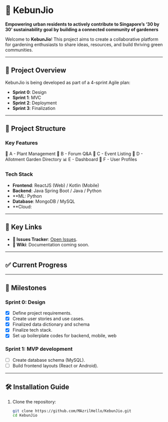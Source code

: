 # 🌱 KebunJio
**Empowering urban residents to actively contribute to Singapore’s ‘30 by 30’ sustainability goal by building a connected community of gardeners**

Welcome to **KebunJio**! This project aims to create a collaborative platform for gardening enthusiasts to share ideas, resources, and build thriving green communities.

---

## 🚀 Project Overview
KebunJio is being developed as part of a 4-sprint Agile plan:
- **Sprint 0**: Design
- **Sprint 1**: MVC
- **Sprint 2**: Deployment
- **Sprint 3**: Finalization 

---

## 📂 Project Structure
### Key Features
🌱 A - Plant Management
💬 B - Forum Q&A
📅 C - Event Listing
🏡 D - Allotment Garden Directory
📊 E - Dashboard
👤 F - User Profiles

### Tech Stack
- **Frontend**: ReactJS (Web) / Kotlin (Mobile) 
- **Backend**: Java Spring Boot / Java / Python
- **ML: Python
- **Database**: MongoDB / MySQL
- **Cloud: 

---

## 📌 Key Links
- **🔖 Issues Tracker**: [Open Issues](https://github.com/MAzrilHello/KebunJio/issues).
- **📖 Wiki**: Documentation coming soon.

---

## ✅ Current Progress


---

## 📅 Milestones
### Sprint 0: Design
- [x] Define project requirements.
- [x] Create user stories and use cases.
- [x] Finalized data dictionary and schema
- [x] Finalize tech stack.
- [x] Set up boilerplate codes for backend, mobile, web

### Sprint 1: MVP development
- [ ] Create database schema (MySQL).
- [ ] Build frontend layouts (React or Android).

---

## 🛠️ Installation Guide
1. Clone the repository:
   ```bash
   git clone https://github.com/MAzrilHello/KebunJio.git
   cd KebunJio
